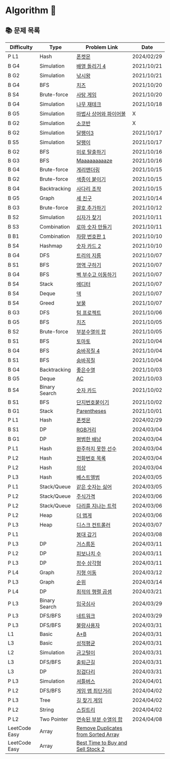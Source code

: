 # Algorithm 🥕

## 📚 문제 목록

| Difficulty    | Type          | Problem Link                                                                                                          | Date       |
| ------------- | ------------- | --------------------------------------------------------------------------------------------------------------------- | ---------- |
| P L1          | Hash          | [폰켓몬](https://school.programmers.co.kr/learn/courses/30/lessons/1845)                                              | 2024/02/29 |
| B G4          | Simulation    | [배열 돌리기 4](https://www.acmicpc.net/problem/17406)                                                                | 2021/10/21 |
| B G2          | Simulation    | [낚시왕](https://www.acmicpc.net/problem/17143)                                                                       | 2021/10/21 |
| B G4          | BFS           | [치즈](https://www.acmicpc.net/problem/2638)                                                                          | 2021/10/20 |
| B S4          | Brute-force   | [사탕 게임](https://www.acmicpc.net/problem/3085)                                                                     | 2021/10/20 |
| B G4          | Simulation    | [나무 재테크](https://www.acmicpc.net/problem/16235)                                                                  | 2021/10/18 |
| B G5          | Simulation    | [마법사 상어와 파이어볼](https://www.acmicpc.net/problem/20056)                                                       | X          |
| B G2          | Simulation    | [소코반](https://www.acmicpc.net/problem/4577)                                                                        | X          |
| B G2          | Simulation    | [달팽이3](https://www.acmicpc.net/problem/1959)                                                                       | 2021/10/17 |
| B S5          | Simulation    | [달팽이](https://www.acmicpc.net/problem/1913)                                                                        | 2021/10/17 |
| B G2          | BFS           | [미로 탈출하기](https://www.acmicpc.net/problem/17090)                                                                | 2021/10/16 |
| B G3          | BFS           | [Maaaaaaaaaze](https://www.acmicpc.net/problem/16985)                                                                 | 2021/10/16 |
| B G4          | Brute-force   | [게리맨더링](https://www.acmicpc.net/problem/17471)                                                                   | 2021/10/15 |
| B G2          | Brute-force   | [색종이 붙이기](https://www.acmicpc.net/problem/17136)                                                                | 2021/10/15 |
| B G4          | Backtracking  | [사다리 조작](https://www.acmicpc.net/problem/15684)                                                                  | 2021/10/15 |
| B G5          | Graph         | [세 친구](https://www.acmicpc.net/problem/17089)                                                                      | 2021/10/14 |
| B G3          | Brute-force   | [괄호 추가하기](https://www.acmicpc.net/problem/16637)                                                                | 2021/10/12 |
| B S2          | Simulation    | [십자가 찾기](https://www.acmicpc.net/problem/16924)                                                                  | 2021/10/11 |
| B S3          | Combination   | [로마 숫자 만들기](https://www.acmicpc.net/problem/16922)                                                             | 2021/10/11 |
| B B1          | Combination   | [차량 번호판 1](https://www.acmicpc.net/problem/16968)                                                                | 2021/10/10 |
| B S4          | Hashmap       | [숫자 카드 2](https://www.acmicpc.net/problem/10816)                                                                  | 2021/10/10 |
| B G4          | DFS           | [트리의 지름](https://www.acmicpc.net/problem/1967)                                                                   | 2021/10/07 |
| B S1          | BFS           | [영역 구하기](https://www.acmicpc.net/problem/2583)                                                                   | 2021/10/07 |
| B G4          | BFS           | [벽 부수고 이동하기](https://www.acmicpc.net/problem/2206)                                                            | 2021/10/07 |
| B S4          | Stack         | [에디터](https://www.acmicpc.net/problem/1406)                                                                        | 2021/10/07 |
| B S4          | Deque         | [덱](https://www.acmicpc.net/problem/10866)                                                                           | 2021/10/07 |
| B S4          | Greed         | [보물](https://www.acmicpc.net/problem/1026)                                                                          | 2021/10/07 |
| B G3          | DFS           | [텀 프로젝트](https://www.acmicpc.net/problem/9466)                                                                   | 2021/10/06 |
| B G5          | BFS           | [치즈](https://www.acmicpc.net/problem/2636)                                                                          | 2021/10/05 |
| B S2          | Brute-force   | [부분수열의 합](https://www.acmicpc.net/problem/1182)                                                                 | 2021/10/05 |
| B S1          | BFS           | [토마토](https://www.acmicpc.net/problem/7569)                                                                        | 2021/10/04 |
| B G4          | BFS           | [숨바꼭질 4](https://www.acmicpc.net/problem/13913)                                                                   | 2021/10/04 |
| B S1          | BFS           | [숨바꼭질](https://www.acmicpc.net/problem/1697)                                                                      | 2021/10/04 |
| B G4          | Backtracking  | [좋은수열](https://www.acmicpc.net/problem/2661)                                                                      | 2021/10/03 |
| B G5          | Deque         | [AC](https://www.acmicpc.net/problem/5430)                                                                            | 2021/10/03 |
| B S4          | Binary Search | [숫자 카드](https://www.acmicpc.net/problem/10815)                                                                    | 2021/10/02 |
| B S1          | BFS           | [단지번호붙이기](https://www.acmicpc.net/problem/2667)                                                                | 2021/10/02 |
| B G1          | Stack         | [Parentheses](https://www.acmicpc.net/problem/16362)                                                                  | 2021/10/01 |
| P L1          | Hash          | [폰켓몬](https://school.programmers.co.kr/learn/courses/30/lessons/1845)                                              | 2024/02/29 |
| B S1          | DP            | [RGB거리](https://www.acmicpc.net/problem/1149)                                                                       | 2024/03/04 |
| B G1          | DP            | [평범한 배낭](https://www.acmicpc.net/problem/12865)                                                                  | 2024/03/04 |
| P L1          | Hash          | [완주하지 못한 선수](https://school.programmers.co.kr/learn/courses/30/lessons/42576)                                 | 2024/03/04 |
| P L2          | Hash          | [전화번호 목록](https://school.programmers.co.kr/learn/courses/30/lessons/42577)                                      | 2024/03/04 |
| P L2          | Hash          | [의상](https://school.programmers.co.kr/learn/courses/30/lessons/42578)                                               | 2024/03/04 |
| P L3          | Hash          | [베스트앨범](https://school.programmers.co.kr/learn/courses/30/lessons/42579)                                         | 2024/03/05 |
| P L1          | Stack/Queue   | [같은 숫자는 싫어](https://school.programmers.co.kr/learn/courses/30/lessons/12906)                                   | 2024/03/05 |
| P L2          | Stack/Queue   | [주식가격](https://school.programmers.co.kr/learn/courses/30/lessons/42584)                                           | 2024/03/06 |
| P L2          | Stack/Queue   | [다리를 지나는 트럭](https://school.programmers.co.kr/learn/courses/30/lessons/42583)                                 | 2024/03/06 |
| P L2          | Heap          | [더 맵게](https://school.programmers.co.kr/learn/courses/30/lessons/42626)                                            | 2024/03/06 |
| P L3          | Heap          | [디스크 컨트롤러](https://school.programmers.co.kr/learn/courses/30/lessons/42627)                                    | 2024/03/07 |
| P L1          |               | [붕대 감기](https://school.programmers.co.kr/learn/courses/30/lessons/250137)                                         | 2024/03/08 |
| P L3          | DP            | [거스름돈](https://school.programmers.co.kr/learn/courses/30/lessons/12907)                                           | 2024/03/11 |
| P L2          | DP            | [피보나치 수](https://school.programmers.co.kr/learn/courses/30/lessons/12945)                                        | 2024/03/11 |
| P L3          | DP            | [정수 삼각형](https://school.programmers.co.kr/learn/courses/30/lessons/43105)                                        | 2024/03/11 |
| P L4          | Graph         | [지형 이동](https://school.programmers.co.kr/learn/courses/30/lessons/62050)                                          | 2024/03/12 |
| P L3          | Graph         | [순위](https://school.programmers.co.kr/learn/courses/30/lessons/49191)                                               | 2024/03/14 |
| P L4          | DP            | [최적의 행렬 곱셈](https://school.programmers.co.kr/learn/courses/30/lessons/12942)                                   | 2024/03/21 |
| P L3          | Binary Search | [입국심사](https://school.programmers.co.kr/learn/courses/30/lessons/43238)                                           | 2024/03/29 |
| P L3          | DFS/BFS       | [네트워크](https://school.programmers.co.kr/learn/courses/30/lessons/43162)                                           | 2024/03/29 |
| P L3          | DFS/BFS       | [불량사용자](https://school.programmers.co.kr/learn/courses/30/lessons/64064)                                         | 2024/03/31 |
| L1            | Basic         | [A+B](https://softeer.ai/practice/6295)                                                                               | 2024/03/31 |
| L3            | Basic         | [성적평균](https://softeer.ai/practice/6294)                                                                          | 2024/03/31 |
| L2            | Simulation    | [금고털이](https://softeer.ai/practice/6288)                                                                          | 2024/03/31 |
| L3            | DFS/BFS       | [출퇴근길](https://softeer.ai/practice/6248)                                                                          | 2024/03/31 |
| L3            | DP            | [징검다리](https://softeer.ai/practice/6293)                                                                          | 2024/03/31 |
| P L3          | Simulation    | [셔틀버스](https://school.programmers.co.kr/learn/courses/30/lessons/17678)                                           | 2024/04/01 |
| P L2          | DFS/BFS       | [게임 맵 최단거리](https://school.programmers.co.kr/learn/courses/30/lessons/1844)                                    | 2024/04/02 |
| P L3          | Tree          | [길 찾기 게임](https://school.programmers.co.kr/learn/courses/30/lessons/42892)                                       | 2024/04/02 |
| P L2          | String        | [스킬트리](https://school.programmers.co.kr/learn/courses/30/lessons/49993)                                           | 2024/04/02 |
| P L2          | Two Pointer   | [연속된 부분 수열의 합](https://school.programmers.co.kr/learn/courses/30/lessons/178870)                             | 2024/04/08 |
| LeetCode Easy | Array         | [Remove Duplicates from Sorted Array](https://leetcode.com/problems/remove-duplicates-from-sorted-array/description/) |
| LeetCode Easy | Array         | [Best Time to Buy and Sell Stock 2](https://leetcode.com/problems/best-time-to-buy-and-sell-stock/description/)       |
